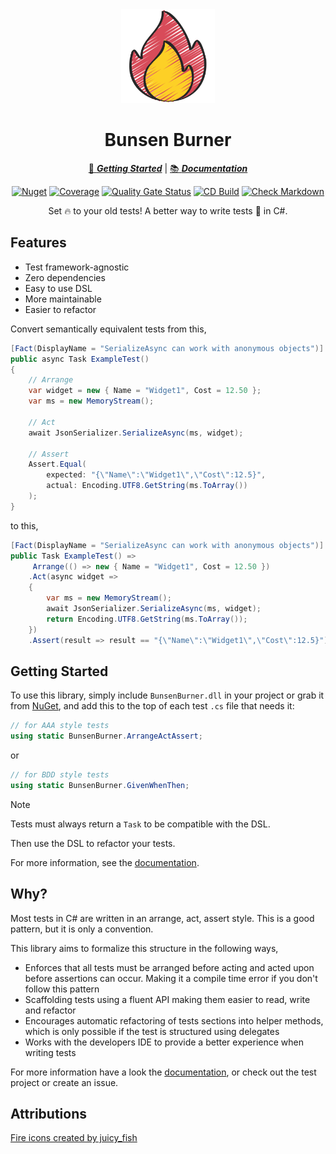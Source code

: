 ﻿<!-- markdownlint-disable MD033 MD041 -->
<div align="center">

<img src="fire-icon.png" alt="Bunsen Burner" width="150px"/>

# Bunsen Burner

[:running: **_Getting Started_**](https://bmazzarol.github.io/Bunsen-Burner/articles/getting-started.html)
|
[:books: **_Documentation_**](https://bmazzarol.github.io/Bunsen-Burner)

[![Nuget](https://img.shields.io/nuget/v/BunsenBurner)](https://www.nuget.org/packages/BunsenBurner/)
[![Coverage](https://sonarcloud.io/api/project_badges/measure?project=bmazzarol_Bunsen-Burner&metric=coverage)](https://sonarcloud.io/summary/new_code?id=bmazzarol_Bunsen-Burner)
[![Quality Gate Status](https://sonarcloud.io/api/project_badges/measure?project=bmazzarol_Bunsen-Burner&metric=alert_status)](https://sonarcloud.io/summary/new_code?id=bmazzarol_Bunsen-Burner)
[![CD Build](https://github.com/bmazzarol/Bunsen-Burner/actions/workflows/cd-build.yml/badge.svg)](https://github.com/bmazzarol/Bunsen-Burner/actions/workflows/cd-build.yml)
[![Check Markdown](https://github.com/bmazzarol/Bunsen-Burner/actions/workflows/check-markdown.yml/badge.svg)](https://github.com/bmazzarol/Bunsen-Burner/actions/workflows/check-markdown.yml)

Set :fire: to your old tests!
A better way to write tests :test_tube: in C#.

</div>

## Features

* Test framework-agnostic
* Zero dependencies
* Easy to use DSL
* More maintainable
* Easier to refactor

Convert semantically equivalent tests from this,

```csharp
[Fact(DisplayName = "SerializeAsync can work with anonymous objects")]
public async Task ExampleTest()
{
    // Arrange
    var widget = new { Name = "Widget1", Cost = 12.50 };
    var ms = new MemoryStream();

    // Act
    await JsonSerializer.SerializeAsync(ms, widget);

    // Assert
    Assert.Equal(
        expected: "{\"Name\":\"Widget1\",\"Cost\":12.5}",
        actual: Encoding.UTF8.GetString(ms.ToArray())
    );
}
```

to this,

```csharp
[Fact(DisplayName = "SerializeAsync can work with anonymous objects")]
public Task ExampleTest() =>
     Arrange(() => new { Name = "Widget1", Cost = 12.50 })
    .Act(async widget =>
    {
        var ms = new MemoryStream();
        await JsonSerializer.SerializeAsync(ms, widget);
        return Encoding.UTF8.GetString(ms.ToArray());
    })
    .Assert(result => result == "{\"Name\":\"Widget1\",\"Cost\":12.5}");
```

## Getting Started

To use this library, simply include `BunsenBurner.dll` in your project or grab
it from [NuGet](https://www.nuget.org/packages/BunsenBurner/), and add this to
the top of each test `.cs` file
that needs it:

```C#
// for AAA style tests
using static BunsenBurner.ArrangeActAssert;
```

or

```C#
// for BDD style tests
using static BunsenBurner.GivenWhenThen;
```

> [!NOTE]
> Tests must always return a `Task` to be compatible with the DSL.

Then use the DSL to refactor your tests.

For more information, see
the [documentation](https://bmazzarol.github.io/Bunsen-Burner).

## Why?

Most tests in C# are written in an arrange, act, assert style.
This is a good pattern, but it is only a convention.

This library aims to formalize this structure in the following ways,

* Enforces that all tests must be arranged before acting and acted upon before
  assertions can occur. Making it a compile
  time error if you don't follow this pattern
* Scaffolding tests using a fluent API making them easier to read, write and
  refactor
* Encourages automatic refactoring of tests sections into helper methods, which
  is only possible if the test is structured using delegates
* Works with the developers IDE to provide a better experience when writing
  tests

For more information have a look the
[documentation](https://bmazzarol.github.io/Bunsen-Burner), or check out the
test project or create an issue.

## Attributions

[Fire icons created by juicy_fish](https://www.flaticon.com/free-icons/fire)
